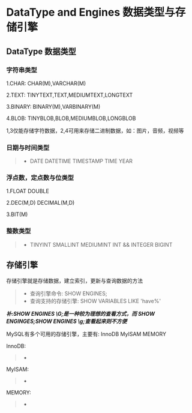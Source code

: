 # DataType and Engines  数据类型与存储引擎

## DataType 数据类型  

### 字符串类型  
1.CHAR:  CHAR(M),VARCHAR(M)

2.TEXT:  TINYTEXT,TEXT,MEDIUMTEXT,LONGTEXT 

3.BINARY: BINARY(M),VARBINARY(M)  

4.BLOB:  TINYBLOB,BLOB,MEDIUMBLOB,LONGBLOB 

1,3仅能存储字符数据，2,4可用来存储二进制数据，如：图片，音频，视频等


### 日期与时间类型

> - DATE  DATETIME  TIMESTAMP TIME  YEAR

### 浮点数，定点数与位类型

1.FLOAT   DOUBLE

2.DEC(M,D)  DECIMAL(M,D)

3.BIT(M)

### 整数类型

> - TINYINT   SMALLINT    MEDIUMINT   INT && INTEGER    BIGINT


## 存储引擎

存储引擎就是存储数据，建立索引，更新与查询数据的方法

> - 查询引擎命令: SHOW ENGINES; 
> - 查询支持的存储引擎:  SHOW VARIABLES LIKE 'have%'

***补:SHOW ENGINES \G;是一种较为理想的查看方式，而 SHOW ENGINGES;SHOW ENGINES \g;查看起来则不方便***

MySQL有多个可用的存储引擎，主要有:  InnoDB  MyISAM  MEMORY

InnoDB:  
> - 

MyISAM:  
> - 

MEMORY:  
> - 















